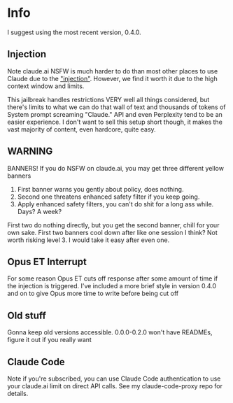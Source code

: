 # Info
I suggest using the most recent version, 0.4.0.

## Injection
Note claude.ai NSFW is much harder to do than most other places to use Claude due to the ["injection"](https://www.reddit.com/r/ClaudeAI/comments/1j6ekx6/wake_up_babe_new_injection_just_dropped/). However, we find it worth it due to the high context window and limits.

This jailbreak handles restrictions VERY well all things considered, but there's limits to what we can do that wall of text and thousands of tokens of System prompt screaming "Claude." API and even Perplexity tend to be an easier experience. I don't want to sell this setup short though, it makes the vast majority of content, even hardcore, quite easy.

## WARNING
BANNERS! If you do NSFW on claude.ai, you may get three different yellow banners
1. First banner warns you gently about policy, does nothing.
2. Second one threatens enhanced safety filter if you keep going.
3. Apply enhanced safety filters, you can't do shit for a long ass while. Days? A week?

First two do nothing directly, but you get the second banner, chill for your own sake. First two banners cool down after like one session I think? Not worth risking level 3. I would take it easy after even one.

## Opus ET Interrupt
For some reason Opus ET cuts off response after some amount of time if the injection is triggered. I've included a more brief style in version 0.4.0 and on to give Opus more time to write before being cut off

## Old stuff
Gonna keep old versions accessible. 0.0.0-0.2.0 won't have READMEs, figure it out if you really want

## Claude Code
Note if you're subscribed, you can use Claude Code authentication to use your claude.ai limit on direct API calls. See my claude-code-proxy repo for details.
